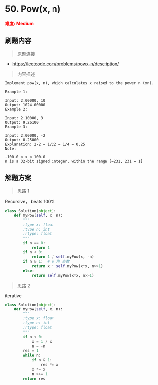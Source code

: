 # 50. Pow(x, n)

**<font color=red>难度: Medium</font>**

## 刷题内容

> 原题连接

* https://leetcode.com/problems/powx-n/description/

> 内容描述

```
Implement pow(x, n), which calculates x raised to the power n (xn).

Example 1:

Input: 2.00000, 10
Output: 1024.00000
Example 2:

Input: 2.10000, 3
Output: 9.26100
Example 3:

Input: 2.00000, -2
Output: 0.25000
Explanation: 2-2 = 1/22 = 1/4 = 0.25
Note:

-100.0 < x < 100.0
n is a 32-bit signed integer, within the range [−231, 231 − 1]
```

## 解题方案

> 思路 1

Recursive， beats 100%

```python
class Solution(object):
    def myPow(self, x, n):
        """
        :type x: float
        :type n: int
        :rtype: float
        """
        if n == 0:
            return 1
        if n < 0:
            return 1 / self.myPow(x, -n)
        if n & 1:  # n 为 奇数
            return x * self.myPow(x*x, n>>1)
        else:
            return self.myPow(x*x, n>>1)
```

> 思路 2

iterative


```python
class Solution(object):
    def myPow(self, x, n):
        """
        :type x: float
        :type n: int
        :rtype: float
        """
        if n < 0:
            x = 1 / x
            n = -n
        res = 1
        while n:
            if n & 1:
                res *= x
            x *= x
            n >>= 1
        return res
```
